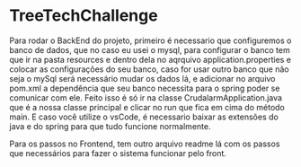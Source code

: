 # TreeTechChallenge
Para rodar o BackEnd do projeto, primeiro é necessario que configuremos o banco de dados, que no caso eu usei o mysql, para configurar o banco tem que ir na pasta resources
e dentro dela no aqrquivo application.properties e colocar as configurações do seu banco, caso for usar outro banco que não seja o mySql será necessário mudar os dados lá,
e adicionar no arquivo pom.xml a dependência que seu banco necessita para o spring poder se comunicar com ele.
Feito isso é só ir na classe CrudalarmApplication.java que é a nossa classe principal e clicar no run que fica em cima do método main.
E caso você utilize o vsCode, é necessario baixar as extensões do java e do spring para que tudo funcione normalmente.

Para os passos no Frontend, tem outro arquivo readme lá com os passos que necessários para fazer o sistema funcionar pelo front.

